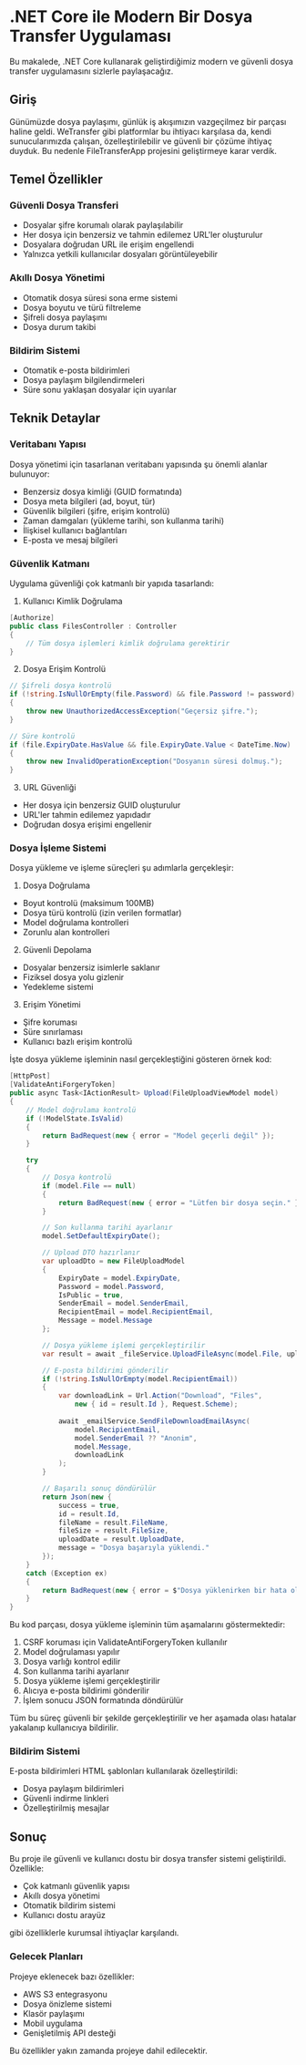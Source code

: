 # .NET Core ile Modern Bir Dosya Transfer Uygulaması

Bu makalede, .NET Core kullanarak geliştirdiğimiz modern ve güvenli dosya transfer uygulamasını sizlerle paylaşacağız.

## Giriş

Günümüzde dosya paylaşımı, günlük iş akışımızın vazgeçilmez bir parçası haline geldi. WeTransfer gibi platformlar bu ihtiyacı karşılasa da, kendi sunucularımızda çalışan, özelleştirilebilir ve güvenli bir çözüme ihtiyaç duyduk. Bu nedenle FileTransferApp projesini geliştirmeye karar verdik.

## Temel Özellikler

### Güvenli Dosya Transferi
- Dosyalar şifre korumalı olarak paylaşılabilir
- Her dosya için benzersiz ve tahmin edilemez URL'ler oluşturulur
- Dosyalara doğrudan URL ile erişim engellendi
- Yalnızca yetkili kullanıcılar dosyaları görüntüleyebilir

### Akıllı Dosya Yönetimi
- Otomatik dosya süresi sona erme sistemi
- Dosya boyutu ve türü filtreleme
- Şifreli dosya paylaşımı
- Dosya durum takibi

### Bildirim Sistemi
- Otomatik e-posta bildirimleri
- Dosya paylaşım bilgilendirmeleri
- Süre sonu yaklaşan dosyalar için uyarılar

## Teknik Detaylar

### Veritabanı Yapısı

Dosya yönetimi için tasarlanan veritabanı yapısında şu önemli alanlar bulunuyor:
- Benzersiz dosya kimliği (GUID formatında)
- Dosya meta bilgileri (ad, boyut, tür)
- Güvenlik bilgileri (şifre, erişim kontrolü)
- Zaman damgaları (yükleme tarihi, son kullanma tarihi)
- İlişkisel kullanıcı bağlantıları
- E-posta ve mesaj bilgileri

### Güvenlik Katmanı

Uygulama güvenliği çok katmanlı bir yapıda tasarlandı:

1. Kullanıcı Kimlik Doğrulama
```csharp
[Authorize]
public class FilesController : Controller
{
    // Tüm dosya işlemleri kimlik doğrulama gerektirir
}
```

2. Dosya Erişim Kontrolü
```csharp
// Şifreli dosya kontrolü
if (!string.IsNullOrEmpty(file.Password) && file.Password != password)
{
    throw new UnauthorizedAccessException("Geçersiz şifre.");
}

// Süre kontrolü
if (file.ExpiryDate.HasValue && file.ExpiryDate.Value < DateTime.Now)
{
    throw new InvalidOperationException("Dosyanın süresi dolmuş.");
}
```

3. URL Güvenliği
- Her dosya için benzersiz GUID oluşturulur
- URL'ler tahmin edilemez yapıdadır
- Doğrudan dosya erişimi engellenir

### Dosya İşleme Sistemi

Dosya yükleme ve işleme süreçleri şu adımlarla gerçekleşir:

1. Dosya Doğrulama
- Boyut kontrolü (maksimum 100MB)
- Dosya türü kontrolü (izin verilen formatlar)
- Model doğrulama kontrolleri
- Zorunlu alan kontrolleri

2. Güvenli Depolama
- Dosyalar benzersiz isimlerle saklanır
- Fiziksel dosya yolu gizlenir
- Yedekleme sistemi

3. Erişim Yönetimi
- Şifre koruması
- Süre sınırlaması
- Kullanıcı bazlı erişim kontrolü

İşte dosya yükleme işleminin nasıl gerçekleştiğini gösteren örnek kod:

```csharp
[HttpPost]
[ValidateAntiForgeryToken]
public async Task<IActionResult> Upload(FileUploadViewModel model)
{
    // Model doğrulama kontrolü
    if (!ModelState.IsValid)
    {
        return BadRequest(new { error = "Model geçerli değil" });
    }

    try
    {
        // Dosya kontrolü
        if (model.File == null)
        {
            return BadRequest(new { error = "Lütfen bir dosya seçin." });
        }

        // Son kullanma tarihi ayarlanır
        model.SetDefaultExpiryDate();

        // Upload DTO hazırlanır
        var uploadDto = new FileUploadModel
        {
            ExpiryDate = model.ExpiryDate,
            Password = model.Password,
            IsPublic = true,
            SenderEmail = model.SenderEmail,
            RecipientEmail = model.RecipientEmail,
            Message = model.Message
        };

        // Dosya yükleme işlemi gerçekleştirilir
        var result = await _fileService.UploadFileAsync(model.File, uploadDto);

        // E-posta bildirimi gönderilir
        if (!string.IsNullOrEmpty(model.RecipientEmail))
        {
            var downloadLink = Url.Action("Download", "Files", 
                new { id = result.Id }, Request.Scheme);
            
            await _emailService.SendFileDownloadEmailAsync(
                model.RecipientEmail,
                model.SenderEmail ?? "Anonim",
                model.Message,
                downloadLink
            );
        }

        // Başarılı sonuç döndürülür
        return Json(new { 
            success = true,
            id = result.Id,
            fileName = result.FileName,
            fileSize = result.FileSize,
            uploadDate = result.UploadDate,
            message = "Dosya başarıyla yüklendi."
        });
    }
    catch (Exception ex)
    {
        return BadRequest(new { error = $"Dosya yüklenirken bir hata oluştu: {ex.Message}" });
    }
}
```

Bu kod parçası, dosya yükleme işleminin tüm aşamalarını göstermektedir:
1. CSRF koruması için ValidateAntiForgeryToken kullanılır
2. Model doğrulaması yapılır
3. Dosya varlığı kontrol edilir
4. Son kullanma tarihi ayarlanır
5. Dosya yükleme işlemi gerçekleştirilir
6. Alıcıya e-posta bildirimi gönderilir
7. İşlem sonucu JSON formatında döndürülür

Tüm bu süreç güvenli bir şekilde gerçekleştirilir ve her aşamada olası hatalar yakalanıp kullanıcıya bildirilir.

### Bildirim Sistemi

E-posta bildirimleri HTML şablonları kullanılarak özelleştirildi:
- Dosya paylaşım bildirimleri
- Güvenli indirme linkleri
- Özelleştirilmiş mesajlar

## Sonuç

Bu proje ile güvenli ve kullanıcı dostu bir dosya transfer sistemi geliştirildi. Özellikle:

- Çok katmanlı güvenlik yapısı
- Akıllı dosya yönetimi
- Otomatik bildirim sistemi
- Kullanıcı dostu arayüz

gibi özelliklerle kurumsal ihtiyaçlar karşılandı.

### Gelecek Planları

Projeye eklenecek bazı özellikler:

- AWS S3 entegrasyonu
- Dosya önizleme sistemi
- Klasör paylaşımı
- Mobil uygulama
- Genişletilmiş API desteği

Bu özellikler yakın zamanda projeye dahil edilecektir.